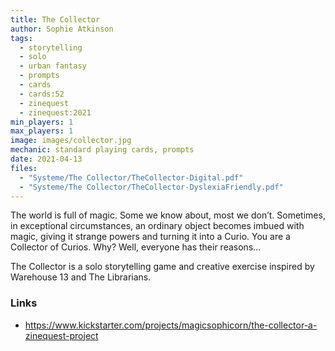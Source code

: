 ```yaml
---
title: The Collector
author: Sophie Atkinson
tags:
  - storytelling
  - solo
  - urban fantasy
  - prompts
  - cards
  - cards:52
  - zinequest
  - zinequest:2021
min_players: 1
max_players: 1
image: images/collector.jpg
mechanic: standard playing cards, prompts
date: 2021-04-13
files:
  - "Systeme/The Collector/TheCollector-Digital.pdf"
  - "Systeme/The Collector/TheCollector-DyslexiaFriendly.pdf"
---
```


The world is full of magic. Some we know about, most we don’t. Sometimes, in exceptional circumstances, an ordinary object becomes imbued with magic, giving it strange powers and turning it into a Curio. You are a Collector of Curios. Why? Well, everyone has their reasons...

The Collector is a solo storytelling game and creative exercise inspired by Warehouse 13 and The Librarians.

### Links

- https://www.kickstarter.com/projects/magicsophicorn/the-collector-a-zinequest-project
